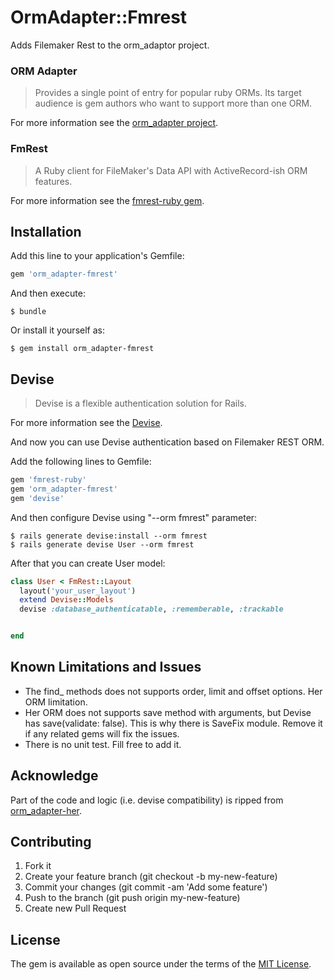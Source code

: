 # OrmAdapter::Fmrest

Adds Filemaker Rest to the orm_adaptor project.

### ORM Adapter
>Provides a single point of entry for popular ruby ORMs. Its target audience is gem authors who want to support more than one ORM.

For more information see the [orm_adapter project](http://github.com/ianwhite/orm_adapter).

### FmRest

>A Ruby client for FileMaker's Data API with ActiveRecord-ish ORM features.

For more information see the [fmrest-ruby gem](https://github.com/beezwax/fmrest-ruby).

## Installation

Add this line to your application's Gemfile:

```ruby
gem 'orm_adapter-fmrest'
```

And then execute:

    $ bundle

Or install it yourself as:

    $ gem install orm_adapter-fmrest

## Devise

>Devise is a flexible authentication solution for Rails.

For more information see the [Devise](https://github.com/plataformatec/devise).

And now you can use Devise authentication based on Filemaker REST ORM.

Add the following lines to Gemfile:

```ruby
gem 'fmrest-ruby'
gem 'orm_adapter-fmrest'
gem 'devise'
```

And then configure Devise using "--orm fmrest" parameter:

    $ rails generate devise:install --orm fmrest
    $ rails generate devise User --orm fmrest

After that you can create User model:

```ruby
class User < FmRest::Layout
  layout('your_user_layout')
  extend Devise::Models
  devise :database_authenticatable, :rememberable, :trackable


end
```

## Known Limitations and Issues

* The find_ methods does not supports order, limit and offset options. Her ORM limitation.
* Her ORM does not supports save method with arguments, but Devise has save(validate: false). This is why there is SaveFix module. Remove it if any related gems will fix the issues.
* There is no unit test. Fill free to add it.

## Acknowledge

Part of the code and logic (i.e. devise compatibility) is ripped from [orm_adapter-her](https://github.com/myxrome/orm_adapter-her).

## Contributing

1. Fork it
2. Create your feature branch (git checkout -b my-new-feature)
3. Commit your changes (git commit -am 'Add some feature')
4. Push to the branch (git push origin my-new-feature)
5. Create new Pull Request

## License

The gem is available as open source under the terms of the [MIT License](http://opensource.org/licenses/MIT).
